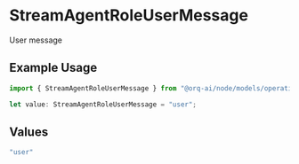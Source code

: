 # StreamAgentRoleUserMessage

User message

## Example Usage

```typescript
import { StreamAgentRoleUserMessage } from "@orq-ai/node/models/operations";

let value: StreamAgentRoleUserMessage = "user";
```

## Values

```typescript
"user"
```